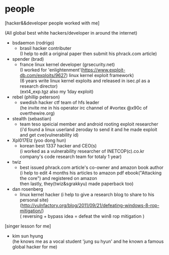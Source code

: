 # people

[hacker&&developer people worked with me]<br> 

(All global best white hackers/developer in around the internet)<br>

- bsdaemon (rodrigo)
  - brasil hacker contributer<br>
    (I help to edit a original paper then submit his phrack.com article)<br>
- spender (brad)<br>
  - france linux kernel developer (grsecurity.net)<br>
    (I worked for 'enlightenment'(https://www.exploit-db.com/exploits/9627) linux kernel exploit framework)<br>
    (6 years write linux kernel exploits and released in isec.pl as a research director)<br>
    (ext4_exp.tgz also my 1day exploit)
- rebel (phillip peterson)<br>
  - swedish hacker ctf team of hfs leader<br>
    (he invite me in his operator irc channel of #vortex @x90c of overthewire.org)<br>
- stealth (sebastian)<br>
  - team teso speicial member and android rooting exploit researcher<br>
    (i'd found a linux userland zeroday to send it and he made exploit and get cve(vulnerability id)<br>
- Xpl017Elz (yoo dong hun)<br>
  - korean best 1337 hacker and CEO(s)<br>
    (i worked as a vulnerability researcher of INETCOP(c).co.kr company's code research team for totaly 1 year)<br>
- twiz<br>
  - best issued phrack.com article's co-owner and amazon book author<br>
    (i help to edit 4 months his articles to amazon pdf ebook("Attacking the core") and registered on amazon<br>
    then lastly, they(twiz&sgrakkyu) made paperback too)
- dan rosenberg<br>
  - linux kernel hacker
    (i help to give a research blog to share to his personal site)<br>
    (http://vulnfactory.org/blog/2011/09/21/defeating-windows-8-rop-mitigation/)<br>
    ( reversing + bypass idea = defeat the win8 rop mitigation )
    
[singer lesson for me]
- kim sun hyung<br>
  (he knows me as a vocal student 'jung su hyun' and he known a famous global hacker for me)<br>
